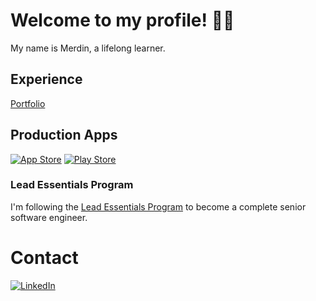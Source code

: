 # Welcome to my profile! 👋🏻

My name is Merdin, a lifelong learner.

## Experience
[Portfolio](https://github.com/merdin/portfolio)

## Production Apps

[![App Store](https://img.shields.io/badge/My%20iOS%20apps-blue?style=for-the-badge&logo=apple)](https://apps.apple.com/nl/developer/merdin-kahrimanovic/id1732308905)
[![Play Store](https://img.shields.io/badge/My%20Android%20apps-green?style=for-the-badge&logo=android)](https://play.google.com/store/apps/developer?id=Merdin+Kahrimanovi%C4%87)

### Lead Essentials Program

I'm following the [Lead Essentials Program](https://iosacademy.essentialdeveloper.com/p/ios-lead-essentials) to become a complete senior software engineer.



# Contact
[![LinkedIn](https://img.shields.io/badge/LinkedIn%20-%230A66C2.svg?&style=for-the-badge&logo=LinkedIn&logoColor=FFFFFF)](https://www.linkedin.com/in/merdin/) 




